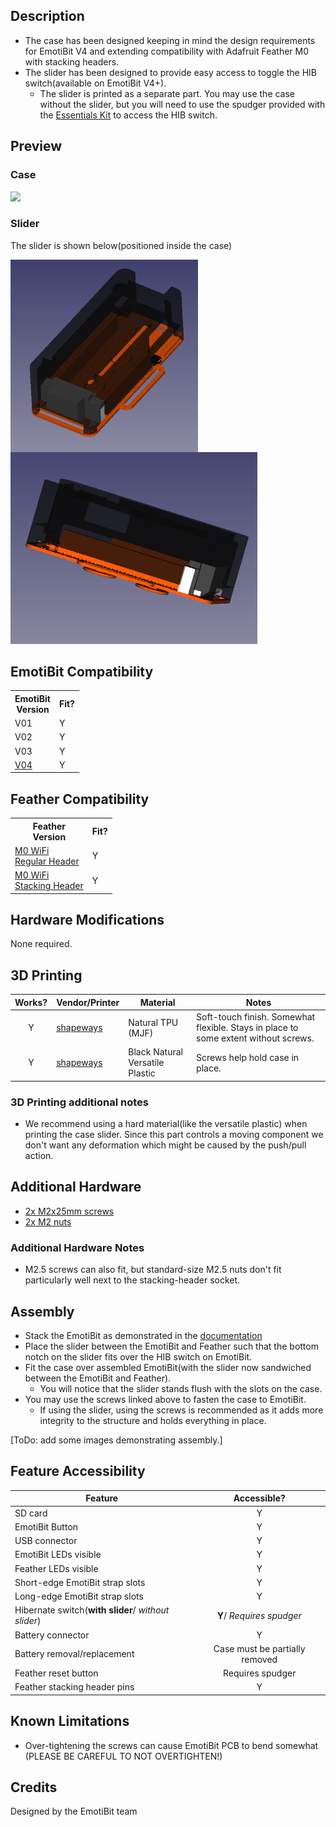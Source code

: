 ## Description
- The case has been designed keeping in mind the design requirements for EmotiBit V4 and extending compatibility with Adafruit Feather M0 with stacking headers.
- The slider has been designed to provide easy access to toggle the HIB switch(available on EmotiBit V4+).
  - The slider is printed as a separate part. You may use the case without the slider, but you  will need to use the spudger provided with 
    the [Essentials Kit](https://shop.openbci.com/products/emotibit-essentials-kit) to access the HIB switch. 

## Preview

### Case
![](./assets/preview.gif)

### Slider
The slider is shown below(positioned inside the case)

<img src="./assets/SwissArmyKnife_complete-2.png" width="300" align="left">
<img src="./assets/SwissArmyKnife_complete-1.png" width="395"> 


## EmotiBit Compatibility
<!--- This table is written in minified html to permit scraping into a sub-table in the root EmotiBit_Cases/readme.md -->
<table><tr><th>EmotiBit<br>Version</th><th>Fit?</th></tr><tr><td>V01</td><td>Y</td></tr><tr><td>V02</td><td>Y</td></tr><tr><td>V03</td><td>Y</td></tr><tr><td><a href=https://github.com/EmotiBit/EmotiBit_Cases/tree/feat-reorg-cases/EmotiBit_3D_Models/V04>V04</a></td><td>Y</td></tr></table>

## Feather Compatibility
<!--- This table is written in minified html to permit scraping into a sub-table in the root EmotiBit_Cases/readme.md -->
<table><tr><th>Feather<br>Version</th><th>Fit?</th></tr><tr><td><a href=https://www.adafruit.com/product/2598>M0 WiFi<br>Regular Header</a></td><td>Y</td></tr><tr><td><a href=https://www.adafruit.com/product/3044>M0 WiFi<br>Stacking Header</a></td><td>Y</td></tr></table>

## Hardware Modifications
None required.

## 3D Printing
| Works? | Vendor/Printer | Material | Notes |
| :----: | ------ | ------ | ------ |
| Y | [shapeways](https://www.shapeways.com/) | Natural TPU (MJF) | Soft-touch finish. Somewhat flexible. Stays in place to some extent without screws. |
| Y | [shapeways](https://www.shapeways.com/) | Black Natural Versatile Plastic | Screws help hold case in place. |

### 3D Printing additional notes
- We recommend using a hard material(like the versatile plastic) when printing the case slider.
Since this part controls a moving component we don't want any deformation which might be caused by the push/pull action.

## Additional Hardware
- [2x M2x25mm screws](https://www.digikey.com/en/products/detail/essentra-components/50M020040P025/11638319?s=N4IgTCBcDaIIwBYCsBaJAGAsus70PQAUdUA5AERAF0BfIA)
- [2x M2 nuts](https://www.digikey.com/en/products/detail/essentra-components/04M020040HN/9677098?s=N4IgTCBcDaIEoAUDCB2ADADgCwFoByAIiALoC%2BQA)

### Additional Hardware Notes
- M2.5 screws can also fit, but standard-size M2.5 nuts don't fit particularly well next to the stacking-header socket.



## Assembly
- Stack the EmotiBit as demonstrated in the [documentation](https://github.com/EmotiBit/EmotiBit_Docs/blob/master/Getting_Started.md#stack-your-emotibit)
- Place the slider between the EmotiBit and Feather such that the bottom notch on the slider fits over the HIB switch on EmotiBit.
- Fit the case over assembled EmotiBit(with the slider now sandwiched between the EmotiBit and Feather).
  - You will notice that the slider stands flush with the slots on the case.
- You may use the screws linked above to fasten the case to EmotiBit.
  - If using the slider, using the screws is recommended as it adds more integrity to the structure and holds everything in place.  

[ToDo: add some images demonstrating assembly.]

## Feature Accessibility
| Feature | Accessible? |
| ------ | :----: |
| SD card | Y |
| EmotiBit Button | Y |
| USB connector | Y |
| EmotiBit LEDs visible | Y |
| Feather LEDs visible | Y |
| Short-edge EmotiBit strap slots | Y |
| Long-edge EmotiBit strap slots  | Y |
| Hibernate switch(**with slider**/ *without slider*) | **Y**/ *Requires spudger*  |
| Battery connector | Y |
| Battery removal/replacement | Case must be partially removed |
| Feather reset button | Requires spudger |
| Feather stacking header pins | Y |

## Known Limitations
- Over-tightening the screws can cause EmotiBit PCB to bend somewhat (PLEASE BE CAREFUL TO NOT OVERTIGHTEN!)

## Credits
Designed by the EmotiBit team
